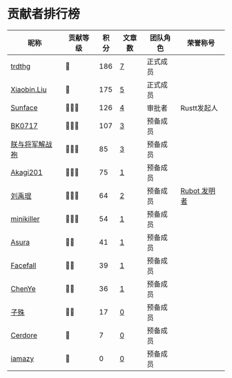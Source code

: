 # 贡献者排行榜
| 昵称 | 贡献等级 | 积分 | 文章数 | 团队角色 | 荣誉称号 |
| --- | --- | --- | --- | --- | --- |
| [trdthg](https://github.com/trdthg) | 💎 | 186 | [7](https://github.com/search?q=repo%3Astudyrs%2FRustt+assignee%3Atrdthg+state%3Aclosed&type=Issues&ref=advsearch) | 正式成员 |  |
| [Xiaobin.Liu](https://github.com/lxbwolf) | 💎 | 175 | [5](https://github.com/search?q=repo%3Astudyrs%2FRustt+assignee%3Alxbwolf+state%3Aclosed&type=Issues&ref=advsearch) | 正式成员 |  |
| [Sunface](https://github.com/sunface) | 🌟🌟🌟 | 126 | [4](https://github.com/search?q=repo%3Astudyrs%2FRustt+assignee%3Asunface+state%3Aclosed&type=Issues&ref=advsearch) | 审批者 | Rustt发起人 |
| [BK0717](https://github.com/hyuuko) | 🌟🌟🌟 | 107 | [3](https://github.com/search?q=repo%3Astudyrs%2FRustt+assignee%3Ahyuuko+state%3Aclosed&type=Issues&ref=advsearch) | 预备成员 |  |
| [朕与将军解战袍](https://github.com/a1393323447) | 🌟🌟🌟 | 85 | [3](https://github.com/search?q=repo%3Astudyrs%2FRustt+assignee%3Aa1393323447+state%3Aclosed&type=Issues&ref=advsearch) | 预备成员 |  |
| [Akagi201](https://github.com/Akagi201) | 🌟🌟🌟 | 75 | [1](https://github.com/search?q=repo%3Astudyrs%2FRustt+assignee%3AAkagi201+state%3Aclosed&type=Issues&ref=advsearch) | 预备成员 |  |
| [刘禹琨](https://github.com/mrxiaozhuox) | 🌟🌟🌟 | 64 | [2](https://github.com/search?q=repo%3Astudyrs%2FRustt+assignee%3Amrxiaozhuox+state%3Aclosed&type=Issues&ref=advsearch) | 预备成员 | [Rubot 发明者](https://github.com/studyrs/rubot) |
| [minikiller](https://github.com/minikiller) | 🌟🌟🌟 | 54 | [1](https://github.com/search?q=repo%3Astudyrs%2FRustt+assignee%3Aminikiller+state%3Aclosed&type=Issues&ref=advsearch) | 预备成员 |  |
| [Asura](https://github.com/asur4s) | 🌟🌟 | 41 | [1](https://github.com/search?q=repo%3Astudyrs%2FRustt+assignee%3Aasur4s+state%3Aclosed&type=Issues&ref=advsearch) | 预备成员 |  |
| [Facefall](https://github.com/Facefall) | 🌟🌟 | 39 | [1](https://github.com/search?q=repo%3Astudyrs%2FRustt+assignee%3AFacefall+state%3Aclosed&type=Issues&ref=advsearch) | 预备成员 |  |
| [ChenYe](https://github.com/Ch3nYe) | 🌟🌟 | 36 | [1](https://github.com/search?q=repo%3Astudyrs%2FRustt+assignee%3ACh3nYe+state%3Aclosed&type=Issues&ref=advsearch) | 预备成员 |  |
| [子殊](https://github.com/allenli178) | 🌟🌟 | 17 | [0](https://github.com/search?q=repo%3Astudyrs%2FRustt+assignee%3Aallenli178+state%3Aclosed&type=Issues&ref=advsearch) | 预备成员 |  |
| [Cerdore](https://github.com/Cerdore) | 🌟 | 7 | [0](https://github.com/search?q=repo%3Astudyrs%2FRustt+assignee%3ACerdore+state%3Aclosed&type=Issues&ref=advsearch) | 预备成员 |  |
| [iamazy](https://github.com/iamazy) | 🌟 | 0 | [0](https://github.com/search?q=repo%3Astudyrs%2FRustt+assignee%3Aiamazy+state%3Aclosed&type=Issues&ref=advsearch) | 预备成员 |  |
